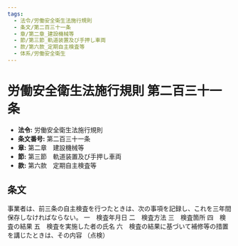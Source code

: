 ```yaml
---
tags:
  - 法令/労働安全衛生法施行規則
  - 条文/第二百三十一条
  - 章/第二章_建設機械等
  - 節/第三節_軌道装置及び手押し車両
  - 款/第六款_定期自主検査等
  - 体系/労働安全衛生
---
```

# 労働安全衛生法施行規則 第二百三十一条

- **法令:** 労働安全衛生法施行規則
- **条文番号:** 第二百三十一条
- **章:** 第二章　建設機械等
- **節:** 第三節　軌道装置及び手押し車両
- **款:** 第六款　定期自主検査等

## 条文
事業者は、前三条の自主検査を行つたときは、次の事項を記録し、これを三年間保存しなければならない。
一　検査年月日
二　検査方法
三　検査箇所
四　検査の結果
五　検査を実施した者の氏名
六　検査の結果に基づいて補修等の措置を講じたときは、その内容
（点検）

